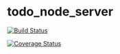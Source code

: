 todo_node_server
================


[![Build Status](https://travis-ci.org/ferronrsmith/todo_node_server.png)](https://travis-ci.org/ferronrsmith/todo_node_server)

[![Coverage Status](https://coveralls.io/repos/ferronrsmith/todo_node_server/badge.png)](https://coveralls.io/r/ferronrsmith/todo_node_server)